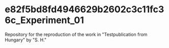 # e82f5bd8fd4946629b2602c3c11fc36c_Experiment_01
Repository for the reproduction of the work in "Testpublication from Hungary" by "S. H."
